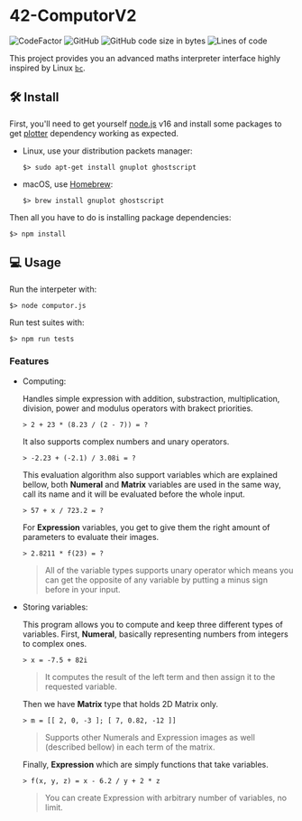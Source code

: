 # 42-ComputorV2

![CodeFactor](https://www.codefactor.io/repository/github/kibotrel/42-computorv2/badge)
![GitHub](https://img.shields.io/github/license/kibotrel/42-ComputorV2?color=blue)
![GitHub code size in bytes](https://img.shields.io/github/languages/code-size/kibotrel/42-ComputorV2?label=size)
![Lines of code](https://img.shields.io/tokei/lines/github/kibotrel/42-ComputorV2?label=code%20lines)

This project provides you an advanced maths interpreter interface highly inspired by Linux [`bc`](https://linux.die.net/man/1/bc).

## :hammer_and_wrench: Install

First, you'll need to get yourself [node.js](https://nodejs.org/en/download/) v16 and install some packages to get [plotter](https://www.npmjs.com/package/plotter) dependency working as expected.

- Linux, use your distribution packets manager:

  ```shell
  $> sudo apt-get install gnuplot ghostscript
  ```

- macOS, use [Homebrew](https://brew.sh/):

  ```shell
  $> brew install gnuplot ghostscript
  ```

Then all you have to do is installing package dependencies:

```shell
$> npm install
```

## :computer: Usage

Run the interpeter with:

```shell
$> node computor.js
```

Run test suites with:

```shell
$> npm run tests
```

### Features

- Computing:

  Handles simple expression with addition, substraction, multiplication, division, power and modulus operators with brakect priorities.

  ```
  > 2 + 23 * (8.23 / (2 - 7)) = ?
  ```

  It also supports complex numbers and unary operators.

  ```
  > -2.23 + (-2.1) / 3.08i = ?
  ```

  This evaluation algorithm also support variables which are explained bellow, both **Numeral** and **Matrix** variables are used in the same way, call its name and it will be evaluated before the whole input.

  ```
  > 57 + x / 723.2 = ?
  ```

  For **Expression** variables, you get to give them the right amount of parameters to evaluate their images.

  ```
  > 2.8211 * f(23) = ?
  ```

  > All of the variable types supports unary operator which means you can get the opposite of any variable by putting a minus sign before in your input.

- Storing variables:

  This program allows you to compute and keep three different types of variables. First, **Numeral**, basically representing numbers from integers to complex ones.

  ```
  > x = -7.5 + 82i
  ```

  > It computes the result of the left term and then assign it to the requested variable.

  Then we have **Matrix** type that holds 2D Matrix only.

  ```
  > m = [[ 2, 0, -3 ]; [ 7, 0.82, -12 ]]
  ```

  > Supports other Numerals and Expression images as well (described bellow) in each term of the matrix.

  Finally, **Expression** which are simply functions that take variables.

  ```
  > f(x, y, z) = x - 6.2 / y + 2 * z
  ```

  > You can create Expression with arbitrary number of variables, no limit.
